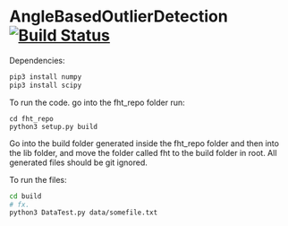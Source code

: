 # AngleBasedOutlierDetection [![Build Status](https://travis-ci.org/ITU-2019/AngleBasedOutlierDetection.svg?branch=master)](https://travis-ci.org/ITU-2019/AngleBasedOutlierDetection)

Dependencies:

```bash
pip3 install numpy
pip3 install scipy
```

To run the code. go into the fht_repo folder run:

```
cd fht_repo
python3 setup.py build
```

Go into the build folder generated inside the fht_repo folder and then into the lib folder, and move the folder called fht to the build folder in root.
All generated files should be git ignored.

To run the files:
```bash
cd build
# fx.
python3 DataTest.py data/somefile.txt 
```
